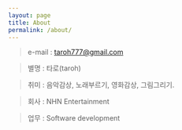 ```yaml
---
layout: page
title: About
permalink: /about/
---
```


> e-mail : taroh777@gmail.com

> 별명 : 타로(taroh)

> 취미 : 음악감상, 노래부르기, 영화감상, 그림그리기.

> 회사 : NHN Entertainment

> 업무 : Software development
